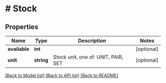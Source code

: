 # # Stock

## Properties

Name | Type | Description | Notes
------------ | ------------- | ------------- | -------------
**available** | **int** |  | [optional] 
**unit** | **string** | Stock unit, one of: UNIT, PAIR, SET | [optional] 

[[Back to Model list]](../../README.md#documentation-for-models) [[Back to API list]](../../README.md#documentation-for-api-endpoints) [[Back to README]](../../README.md)


